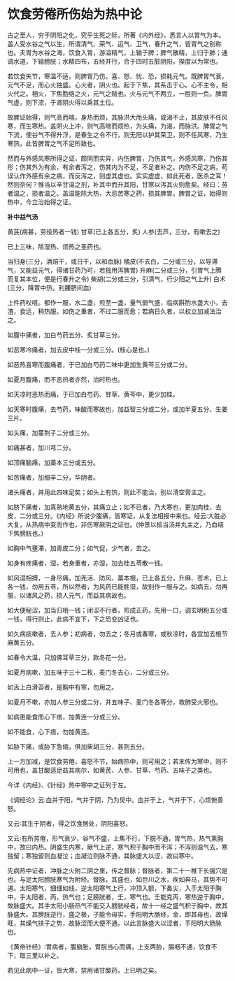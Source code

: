 # 饮食劳倦所伤始为热中论

古之至人，穷于阴阳之化，究乎生死之际，所著《内外经》，悉言人以胃气为本。盖人受水谷之气以生，所谓清气、荣气、运气、卫气，春升之气，皆胃气之别称也。夫胃为水谷之海，饮食入胃，游溢精气，上输于脾；脾气散精，上归于肺；通调水道，下输膀胱；水精四布，五经并行，合于四时五脏阴阳，揆度以为常也。

若饮食失节，寒温不适，则脾胃乃伤。喜、怒、忧、恐，损耗元气。既脾胃气衰，元气不足，而心火独盛。心火者，阴火也。起于下焦，其系击于心。心不主令，相火代之。相火，下焦胞络之火，元气之贼也。火与元气不两立，一胜则一负。脾胃气虚，则下流，于肾阴火得以乘其土位。

故脾证始得，则气高而喘，身热而烦，其脉洪大而头痛，或渴不止，其皮肤不任风寒，而生寒热。盖阴火上冲，则气高喘而烦热，为头痛，为渴，而脉洪。脾胃之气下流，使谷气不得升浮，是春生之令不行，则无阳以护其荣卫，则不任风寒，乃生寒热，此皆脾胃之气不足所致也。

然而与外感风寒所得之证，颇同而实异，内伤脾胃，乃伤其气，外感风寒，乃伤其形；伤其外为有余，有余者泻之，伤其内为不足，不足者补之。内伤不足之病，苟误认作外感有余之病，而反泻之，则虚其虚也。实实虚虚，如此死者，医杀之耳！然则奈何？惟当以辛甘温之剂，补其中而升其阳，甘寒以泻其火则愈矣。经曰：劳者温之，损者温之。盖温能除大热，大忌苦寒之药，损其脾胃。脾胃之证，始得则热中，今立治始得之证。

**补中益气汤**

黄芪(病甚，劳役热者一钱) 甘草(已上各五分，炙) 人参(去芦，三分，有嗽去之)

已上三味，除湿热、烦热之圣药也。

当归身(三分，酒焙干，或日干，以和血脉) 橘皮(不去白，二分或三分，以导滞气，又能益元气，得诸甘药乃可，若独用泻脾胃) 升麻(二分或三分，引胃气上腾而复其本位，便是行春升之令) 柴胡(二分或三分，引清气，行少阳之气上升) 白术(三分，降胃中热，利腰脐间血)

上件药㕮咀。都作一服，水二盏，煎至一盏，量气弱气盛，临病斟酌水盏大小，去渣，食远，稍热服。如伤之重者，不过二服而愈；若病日久者，以权立加减法治之。

如腹中痛者，加白芍药五分、炙甘草三分。

如恶寒冷痛者，加去皮中桂一分或三分。(桂心是也。)

如恶热喜寒而腹痛者，于已加白芍药二味中更加生黄芩三分或二分。

如夏月腹痛，而不恶热者亦然，治时热也。

如天凉时恶热而痛，于已加白芍药、甘草、黄芩中，更少加桂。

如天寒时腹痛，去芍药，味酸而寒故也，加益智三分或二分，或加半夏五分、生姜三片。

如头痛，加蔓荆子二分或三分。

如痛甚者，加川芎二分。

如顶痛脑痛，加藁本三分或五分。

如苦痛者，加细辛二分，华阴者。

诸头痛者，并用此四味足矣；如头上有热，则此不能治，别以清空膏主之。

如脐下痛者，加真熟地黄五分，其痛立止；如不已者，乃大寒也，更加肉桂，去皮，二分或三分。《内经》所说少腹痛，皆寒证，从复法相报中来也。经云∶大胜必大复，从热病中变而作也，非伤寒厥阴之证也。(仲景以抵当汤并丸主之，乃血结下焦膀胱也。)

如胸中气壅滞，加青皮二分；如气促，少气者，去之。

如身有疼痛者，湿，若身重者，亦湿，加去桂五苓散一钱。

如风湿相搏，一身尽痛，加羌活、防风、藁本根，已上各五分，升麻、苍术，已上各一钱，勿用五苓，所以然者，为风药已能胜湿，故别作一服与之。如病去，勿再服，以诸风之药，损人元气，而益其病故也。

如大便秘涩，加当归梢一钱；闭涩不行者，煎成正药，先用一口，调玄明粉五分或一钱，得行则止，此病不宜下，下之恐变凶证也。

如久病痰嗽者，去人参；初病者，勿去之；冬月或春寒，或秋凉时，各宜加去根节麻黄五分。

如春令大温，只加佛耳草三分，款冬花一分。

如夏月病嗽，加五味子三十二枚，麦门冬去心，二分或三分。

如舌上白滑苔者，是胸中有寒，勿用之。

如夏月不嗽，亦加人参三分或二分，并五味子、麦门冬各等分，救肺受火邪也。

如病患能食而心下痞，加黄连一分或三分。

如不能食，心下痞，勿加黄连。

如胁下痛，或胁下急缩，俱加柴胡三分，甚则五分。

上一方加减，是饮食劳倦，喜怒不节，始病热中，则可用之；若末传为寒中，则不可用也，盖甘酸适足益其病尔，如黄芪、人参、甘草、芍药、五味子之类也。

今详《内经》、《针经》热中寒中之证列于左。

《调经论》云∶血并于阳，气并于阴，乃为炅中。血并于上，气并于下，心烦惋善怒。

又云∶其生于阴者，得之饮食居处，阴阳喜怒。

又云∶有所劳倦，形气衰少，谷气不盛，上焦不行，下脘不通，胃气热，热气熏胸中，故曰内热。阴盛生内寒，厥气上逆，寒气积于胸中而不泻；不泻则温气去，寒独留；寒独留则血凝泣；血凝泣则脉不通，其脉盛大以涩，故曰寒中。

先病热中证者，冲脉之火附二阴之里，传之督脉；督脉者，第二十一椎下长强穴是也。与足太阳膀胱寒气为附经。督脉，其盛也，如巨川之水，疾如奔马，其势不可遏。太阳寒气，细细如线，逆太阳寒气上行，冲顶入额，下鼻尖，入手太阳于胸中，手太阳者，丙，热气也；足膀胱者，壬，寒气也。壬能克丙，寒热逆于胸中，故脉盛大。其手太阳小肠热气不能交入膀胱经者，故十一经之盛气积于胸中，故其脉盛大。其膀胱逆行，盛之极，子能令母实，手阳明大肠经，金，即其母也，故燥旺，其燥气挟子之势，故脉涩而大便不通。以此言脉盛大以涩者，手阳明大肠脉也。

《黄帝针经》∶胃病者，腹䐜胀，胃脘当心而痛，上支两胁，膈咽不通，饮食不下，取三里以补之。

若见此病中一证，皆大寒，禁用诸甘酸药，上已明之矣。